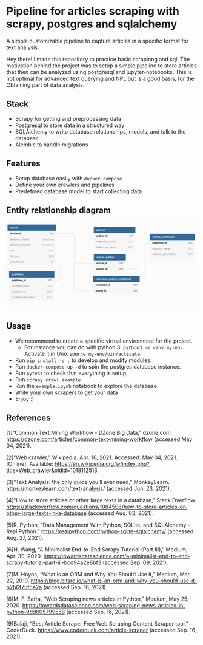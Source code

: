 # Pipeline for articles scraping with scrapy, postgres and sqlalchemy
A simple customizable pipeline to capture articles in a specific format for text analysis. 

Hey there! I made this repository to practice basic scrapinng and sql. The motivation behind the project was to setup a simple pipeline to store articles that then can be analyzed using postgresql and jupyter-notebooks. This is not optimal for advanced text querying and NPL but is a good basis, for the Obtaining part of data analysis. 

## Stack
- Scrapy for getting and preprocessing data
- Postgresql to store data in a structured way
- SQLAlchemy to write database relationships, models, and talk to the database
- Alembic to handle migrations

## Features
- Setup database easily with `docker-compose` 
- Define your own crawlers and pipelines
- Predefined database model to start collecting data

## Entity relationship diagram
![](./docs/img/DB_diagram.png)

## Usage
- We recommend to create a specific virtual environment for the project. 
    - For instance you can do with python 3: `python3 -m venv my-env`. Activate it in Unix `source my-env/bin/activate`.
- Run `pip install -e .` to develop and modify modules.
- Run `docker-compose up -d` to spin the postgres database instance.
- Run `pytest` to check that everything is setup,
- Run `scrapy crawl example`
- Run the `example.ipynb` notebook to explore the database.
- Write your own scrapers to get your data
- Enjoy :)

## References
[1]“Common Text Mining Workflow - DZone Big Data,” dzone.com. https://dzone.com/articles/common-text-mining-workflow (accessed May 04, 2021).

[2]“Web crawler,” Wikipedia. Apr. 16, 2021. Accessed: May 04, 2021. [Online]. Available: https://en.wikipedia.org/w/index.php?title=Web_crawler&oldid=1018112513

[3]“Text Analysis: the only guide you’ll ever need,” MonkeyLearn. https://monkeylearn.com/text-analysis/ (accessed Jun. 23, 2021).

[4]“How to store articles or other large texts in a database,” Stack Overflow. https://stackoverflow.com/questions/1084506/how-to-store-articles-or-other-large-texts-in-a-database (accessed Aug. 03, 2021).

[5]R. Python, “Data Management With Python, SQLite, and SQLAlchemy – Real Python.” https://realpython.com/python-sqlite-sqlalchemy/ (accessed Aug. 27, 2021).

[6]H. Wang, “A Minimalist End-to-End Scrapy Tutorial (Part III),” Medium, Apr. 30, 2020. https://towardsdatascience.com/a-minimalist-end-to-end-scrapy-tutorial-part-iii-bcd94a2e8bf3 (accessed Sep. 09, 2021).

[7]M. Hoyos, “What is an ORM and Why You Should Use it,” Medium, Mar. 22, 2019. https://blog.bitsrc.io/what-is-an-orm-and-why-you-should-use-it-b2b6f75f5e2a (accessed Sep. 16, 2021).

[8]M. F. Zafra, “Web Scraping news articles in Python,” Medium, May 25, 2020. https://towardsdatascience.com/web-scraping-news-articles-in-python-9dd605799558 (accessed Sep. 16, 2021).

[9]Balaji, “Best Article Scraper Free Web Scraping Content Scraper tool,” CoderDuck. https://www.coderduck.com/article-scraper (accessed Sep. 16, 2021).



